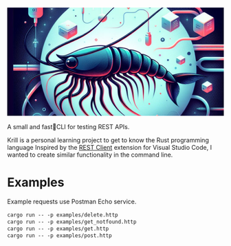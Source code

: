 ![krill](docs/krill.png)

A small and fast🤞CLI for testing REST APIs.

Krill is a personal learning project to get to know the Rust programming language Inspired by the [REST Client](https://github.com/Huachao/vscode-restclient) extension for Visual Studio Code, I wanted to create similar functionality in the command line.

# Examples

Example requests use Postman Echo service.

```shell
cargo run -- -p examples/delete.http
cargo run -- -p examples/get_notfound.http
cargo run -- -p examples/get.http
cargo run -- -p examples/post.http
```
